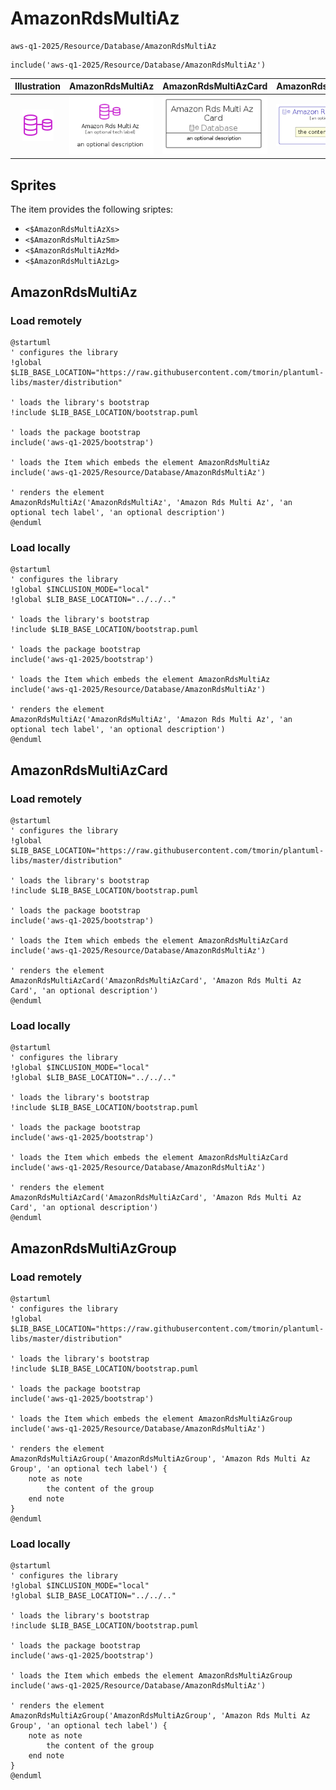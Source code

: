 # AmazonRdsMultiAz


```text
aws-q1-2025/Resource/Database/AmazonRdsMultiAz
```

```text
include('aws-q1-2025/Resource/Database/AmazonRdsMultiAz')
```



| Illustration | AmazonRdsMultiAz | AmazonRdsMultiAzCard | AmazonRdsMultiAzGroup |
| :---: | :---: | :---: | :---: |
| ![illustration for Illustration](../../../aws-q1-2025/Resource/Database/AmazonRdsMultiAz.png) | ![illustration for AmazonRdsMultiAz](../../../aws-q1-2025/Resource/Database/AmazonRdsMultiAz.Local.png) | ![illustration for AmazonRdsMultiAzCard](../../../aws-q1-2025/Resource/Database/AmazonRdsMultiAzCard.Local.png) | ![illustration for AmazonRdsMultiAzGroup](../../../aws-q1-2025/Resource/Database/AmazonRdsMultiAzGroup.Local.png) |



## Sprites
The item provides the following sriptes:

- `<$AmazonRdsMultiAzXs>`
- `<$AmazonRdsMultiAzSm>`
- `<$AmazonRdsMultiAzMd>`
- `<$AmazonRdsMultiAzLg>`





## AmazonRdsMultiAz

### Load remotely
```plantuml
@startuml
' configures the library
!global $LIB_BASE_LOCATION="https://raw.githubusercontent.com/tmorin/plantuml-libs/master/distribution"

' loads the library's bootstrap
!include $LIB_BASE_LOCATION/bootstrap.puml

' loads the package bootstrap
include('aws-q1-2025/bootstrap')

' loads the Item which embeds the element AmazonRdsMultiAz
include('aws-q1-2025/Resource/Database/AmazonRdsMultiAz')

' renders the element
AmazonRdsMultiAz('AmazonRdsMultiAz', 'Amazon Rds Multi Az', 'an optional tech label', 'an optional description')
@enduml
```

### Load locally
```plantuml
@startuml
' configures the library
!global $INCLUSION_MODE="local"
!global $LIB_BASE_LOCATION="../../.."

' loads the library's bootstrap
!include $LIB_BASE_LOCATION/bootstrap.puml

' loads the package bootstrap
include('aws-q1-2025/bootstrap')

' loads the Item which embeds the element AmazonRdsMultiAz
include('aws-q1-2025/Resource/Database/AmazonRdsMultiAz')

' renders the element
AmazonRdsMultiAz('AmazonRdsMultiAz', 'Amazon Rds Multi Az', 'an optional tech label', 'an optional description')
@enduml
```

## AmazonRdsMultiAzCard

### Load remotely
```plantuml
@startuml
' configures the library
!global $LIB_BASE_LOCATION="https://raw.githubusercontent.com/tmorin/plantuml-libs/master/distribution"

' loads the library's bootstrap
!include $LIB_BASE_LOCATION/bootstrap.puml

' loads the package bootstrap
include('aws-q1-2025/bootstrap')

' loads the Item which embeds the element AmazonRdsMultiAzCard
include('aws-q1-2025/Resource/Database/AmazonRdsMultiAz')

' renders the element
AmazonRdsMultiAzCard('AmazonRdsMultiAzCard', 'Amazon Rds Multi Az Card', 'an optional description')
@enduml
```

### Load locally
```plantuml
@startuml
' configures the library
!global $INCLUSION_MODE="local"
!global $LIB_BASE_LOCATION="../../.."

' loads the library's bootstrap
!include $LIB_BASE_LOCATION/bootstrap.puml

' loads the package bootstrap
include('aws-q1-2025/bootstrap')

' loads the Item which embeds the element AmazonRdsMultiAzCard
include('aws-q1-2025/Resource/Database/AmazonRdsMultiAz')

' renders the element
AmazonRdsMultiAzCard('AmazonRdsMultiAzCard', 'Amazon Rds Multi Az Card', 'an optional description')
@enduml
```

## AmazonRdsMultiAzGroup

### Load remotely
```plantuml
@startuml
' configures the library
!global $LIB_BASE_LOCATION="https://raw.githubusercontent.com/tmorin/plantuml-libs/master/distribution"

' loads the library's bootstrap
!include $LIB_BASE_LOCATION/bootstrap.puml

' loads the package bootstrap
include('aws-q1-2025/bootstrap')

' loads the Item which embeds the element AmazonRdsMultiAzGroup
include('aws-q1-2025/Resource/Database/AmazonRdsMultiAz')

' renders the element
AmazonRdsMultiAzGroup('AmazonRdsMultiAzGroup', 'Amazon Rds Multi Az Group', 'an optional tech label') {
    note as note
        the content of the group
    end note
}
@enduml
```

### Load locally
```plantuml
@startuml
' configures the library
!global $INCLUSION_MODE="local"
!global $LIB_BASE_LOCATION="../../.."

' loads the library's bootstrap
!include $LIB_BASE_LOCATION/bootstrap.puml

' loads the package bootstrap
include('aws-q1-2025/bootstrap')

' loads the Item which embeds the element AmazonRdsMultiAzGroup
include('aws-q1-2025/Resource/Database/AmazonRdsMultiAz')

' renders the element
AmazonRdsMultiAzGroup('AmazonRdsMultiAzGroup', 'Amazon Rds Multi Az Group', 'an optional tech label') {
    note as note
        the content of the group
    end note
}
@enduml
```

